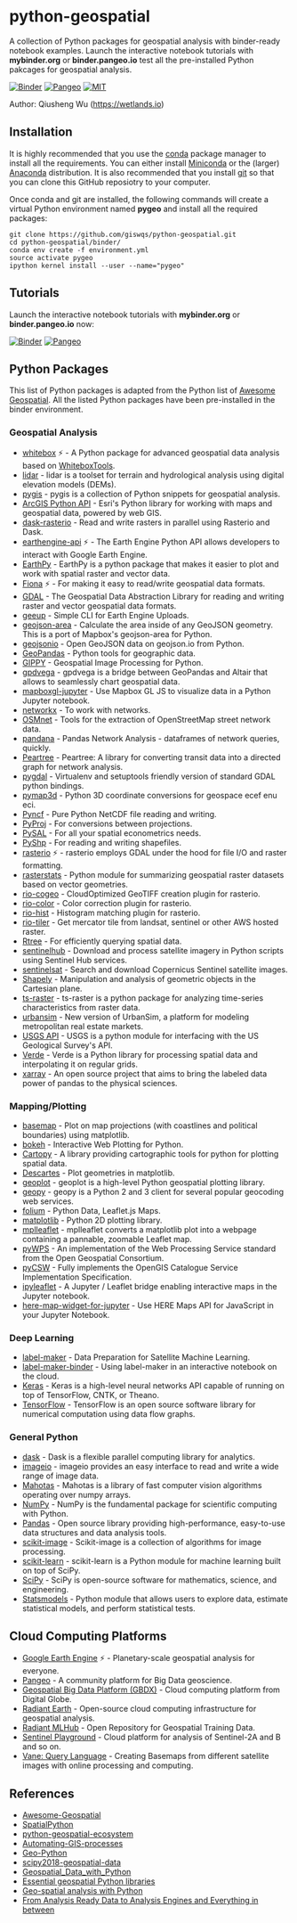 # python-geospatial

A collection of Python packages for geospatial analysis with binder-ready notebook examples. Launch the interactive notebook tutorials with **mybinder.org** or **binder.pangeo.io** test all the pre-installed Python pakcages for geospatial analysis.

[![Binder](https://mybinder.org/badge_logo.svg)](https://mybinder.org/v2/gh/giswqs/python-geospatial/master)
[![Pangeo](http://binder.pangeo.io/badge.svg)](http://binder.pangeo.io/v2/gh/giswqs/python-geospatial/master)
[![MIT](https://img.shields.io/badge/License-MIT-yellow.svg)](https://opensource.org/licenses/MIT)


Author: Qiusheng Wu (https://wetlands.io)

## Installation

It is highly recommended that you use the [conda](https://conda.io/docs/index.html) package manager to install all the requirements. You can either install [Miniconda](https://conda.io/miniconda.html) or the (larger) [Anaconda](https://www.anaconda.com/download/) distribution. It is also recommended that you install [git](https://git-scm.com/downloads) so that you can clone this GitHub reposiotry to your computer. 

Once conda and git are installed, the following commands will create a virtual Python environment named **pygeo** and install all the required packages:

```
git clone https://github.com/giswqs/python-geospatial.git
cd python-geospatial/binder/
conda env create -f environment.yml
source activate pygeo
ipython kernel install --user --name="pygeo"
```

## Tutorials

Launch the interactive notebook tutorials with **mybinder.org** or **binder.pangeo.io** now:

[![Binder](https://mybinder.org/badge_logo.svg)](https://mybinder.org/v2/gh/giswqs/python-geospatial/master)
[![Pangeo](http://binder.pangeo.io/badge.svg)](http://binder.pangeo.io/v2/gh/giswqs/python-geospatial/master)

## Python Packages

This list of Python packages is adapted from the Python list of [Awesome Geospatial](https://github.com/sacridini/Awesome-Geospatial#python). All the listed Python packages have been pre-installed in the binder environment.   

### Geospatial Analysis

* [whitebox](https://github.com/giswqs/whitebox) :zap: - A Python package for advanced geospatial data analysis based on [WhiteboxTools](https://github.com/jblindsay/whitebox-tools).
* [lidar](https://github.com/giswqs/lidar) - lidar is a toolset for terrain and hydrological analysis using digital elevation models (DEMs).
* [pygis](https://github.com/giswqs/pygis) - pygis is a collection of Python snippets for geospatial analysis.
* [ArcGIS Python API](https://developers.arcgis.com/python/) - Esri's Python library for working with maps and geospatial data, powered by web GIS.
* [dask-rasterio](https://github.com/dymaxionlabs/dask-rasterio) - Read and write rasters in parallel using Rasterio and Dask.
* [earthengine-api](https://anaconda.org/conda-forge/earthengine-api) :zap: - The Earth Engine Python API allows developers to interact with Google Earth Engine.
* [EarthPy](https://github.com/earthlab/earthpy) - EarthPy is a python package that makes it easier to plot and work with spatial raster and vector data. 
* [Fiona](http://toblerity.org/fiona/) :zap: - For making it easy to read/write geospatial data formats.
* [GDAL](https://anaconda.org/conda-forge/gdal) - The Geospatial Data Abstraction Library for reading and writing raster and vector geospatial data formats. 
* [geeup](https://github.com/samapriya/geeup) - Simple CLI for Earth Engine Uploads.
* [geojson-area](https://github.com/scisco/area) - Calculate the area inside of any GeoJSON geometry. This is a port of Mapbox's geojson-area for Python.
* [geojsonio](https://github.com/jwass/geojsonio.py) - Open GeoJSON data on geojson.io from Python. 
* [GeoPandas](https://github.com/geopandas/geopandas) - Python tools for geographic data.
* [GIPPY](https://github.com/gipit/gippy) - Geospatial Image Processing for Python.
* [gpdvega](https://github.com/iliatimofeev/gpdvega) - gpdvega is a bridge between GeoPandas and Altair that allows to seamlessly chart geospatial data.
* [mapboxgl-jupyter](https://github.com/mapbox/mapboxgl-jupyter) - Use Mapbox GL JS to visualize data in a Python Jupyter notebook.
* [networkx](http://networkx.github.io/) - To work with networks.
* [OSMnet](https://github.com/UDST/osmnet) - Tools for the extraction of OpenStreetMap street network data.
* [pandana](https://github.com/UDST/pandana) - Pandas Network Analysis - dataframes of network queries, quickly.
* [Peartree](https://github.com/kuanb/peartree) - Peartree: A library for converting transit data into a directed graph for network analysis.
* [pygdal](https://pypi.org/project/pygdal/) - Virtualenv and setuptools friendly version of standard GDAL python bindings.
* [pymap3d](https://github.com/scivision/pymap3d) - Python 3D coordinate conversions for geospace ecef enu eci.
* [Pyncf](https://github.com/karimbahgat/pyncf) - Pure Python NetCDF file reading and writing.
* [PyProj](https://github.com/jswhit/pyproj) - For conversions between projections.
* [PySAL](http://pysal.readthedocs.io/en/latest/) - For all your spatial econometrics needs.
* [PyShp](https://code.google.com/archive/p/pyshp/) - For reading and writing shapefiles.
* [rasterio](https://github.com/mapbox/rasterio) :zap: - rasterio employs GDAL under the hood for file I/O and raster formatting.
* [rasterstats](https://github.com/perrygeo/python-rasterstats/) - Python module for summarizing geospatial raster datasets based on vector geometries.
* [rio-cogeo](https://github.com/mapbox/rio-cogeo) - CloudOptimized GeoTIFF creation plugin for rasterio.   
* [rio-color](https://github.com/mapbox/rio-color) - Color correction plugin for rasterio.
* [rio-hist](https://github.com/mapbox/rio-hist) - Histogram matching plugin for rasterio.
* [rio-tiler](https://github.com/mapbox/rio-tiler) - Get mercator tile from landsat, sentinel or other AWS hosted raster.
* [Rtree](http://toblerity.org/rtree/) - For efficiently querying spatial data.
* [sentinelhub](https://github.com/sentinel-hub/sentinelhub-py) - Download and process satellite imagery in Python scripts using Sentinel Hub services.
* [sentinelsat](https://github.com/sentinelsat/sentinelsat) - Search and download Copernicus Sentinel satellite images.
* [Shapely](https://pypi.python.org/pypi/Shapely) - Manipulation and analysis of geometric objects in the Cartesian plane.
* [ts-raster](https://github.com/adbeda/ts-raster) - ts-raster is a python package for analyzing time-series characteristics from raster data. 
* [urbansim](https://github.com/UDST/urbansim) - New version of UrbanSim, a platform for modeling metropolitan real estate markets.
* [USGS API](https://github.com/kapadia/usgs) - USGS is a python module for interfacing with the US Geological Survey's API.
* [Verde](https://github.com/fatiando/verde) - Verde is a Python library for processing spatial data and interpolating it on regular grids.
* [xarray](http://xarray.pydata.org/en/stable/) - An open source project that aims to bring the labeled data power of pandas to the physical sciences.

### Mapping/Plotting

* [basemap](https://github.com/matplotlib/basemap) - Plot on map projections (with coastlines and political boundaries) using matplotlib.
* [bokeh](https://github.com/bokeh/bokeh) - Interactive Web Plotting for Python.
* [Cartopy](http://scitools.org.uk/cartopy/) - A library providing cartographic tools for python for plotting spatial data.
* [Descartes](https://pypi.python.org/pypi/descartes) - Plot geometries in matplotlib.
* [geoplot](https://github.com/ResidentMario/geoplot) - geoplot is a high-level Python geospatial plotting library.
* [geopy](https://github.com/geopy/geopy) - geopy is a Python 2 and 3 client for several popular geocoding web services.
* [folium](https://github.com/python-visualization/folium) - Python Data, Leaflet.js Maps.
* [matplotlib](http://matplotlib.org/) - Python 2D plotting library.
* [mplleaflet](https://github.com/jwass/mplleaflet) - mplleaflet converts a matplotlib plot into a webpage containing a pannable, zoomable Leaflet map.
* [pyWPS](http://pywps.org/) - An implementation of the Web Processing Service standard from the Open Geospatial Consortium. 
* [pyCSW](http://pycsw.org/) - Fully implements the OpenGIS Catalogue Service Implementation Specification.
* [ipyleaflet](https://github.com/jupyter-widgets/ipyleaflet) - A Jupyter / Leaflet bridge enabling interactive maps in the Jupyter notebook.
* [here-map-widget-for-jupyter](https://github.com/heremaps/here-map-widget-for-jupyter) - Use HERE Maps API for JavaScript in your Jupyter Notebook.

### Deep Learning

* [label-maker](https://github.com/developmentseed/label-maker) - Data Preparation for Satellite Machine Learning.
* [label-maker-binder](https://github.com/giswqs/label-maker-binder/pulse) - Using label-maker in an interactive notebook on the cloud.
* [Keras](https://keras.io/) - Keras is a high-level neural networks API capable of running on top of TensorFlow, CNTK, or Theano.
* [TensorFlow](https://www.tensorflow.org/) - TensorFlow is an open source software library for numerical computation using data flow graphs.

### General Python

* [dask](https://github.com/dask/dask) - Dask is a flexible parallel computing library for analytics. 
* [imageio](https://imageio.github.io/) - imageio provides an easy interface to read and write a wide range of image data.
* [Mahotas](https://github.com/luispedro/mahotas) - Mahotas is a library of fast computer vision algorithms operating over numpy arrays.
* [NumPy](http://www.numpy.org/) - NumPy is the fundamental package for scientific computing with Python.
* [Pandas](http://pandas.pydata.org/) - Open source library providing high-performance, easy-to-use data structures and data analysis tools.
* [scikit-image](http://scikit-image.org/) - Scikit-image is a collection of algorithms for image processing.
* [scikit-learn](https://github.com/scikit-learn/scikit-learn) - scikit-learn is a Python module for machine learning built on top of SciPy.
* [SciPy](https://github.com/scipy/scipy) - SciPy is open-source software for mathematics, science, and engineering.
* [Statsmodels](http://statsmodels.sourceforge.net/) - Python module that allows users to explore data, estimate statistical models, and perform statistical tests.

## Cloud Computing Platforms

* [Google Earth Engine](https://earthengine.google.com/) :zap: - Planetary-scale geospatial analysis for everyone.
* [Pangeo](http://pangeo.io/) - A community platform for Big Data geoscience.
* [Geospatial Big Data Platform (GBDX)](https://platform.digitalglobe.com/gbdx/) - Cloud computing platform from Digital Globe.
* [Radiant Earth](https://www.radiant.earth/) - Open-source cloud computing infrastructure for geospatial analysis.
* [Radiant MLHub](https://www.mlhub.earth/) - Open Repository for Geospatial Training Data.
* [Sentinel Playground](https://www.sentinel-hub.com/) - Cloud platform for analysis of Sentinel-2A and B and so on.
* [Vane: Query Language](https://owm.io/vaneLanguage) - Creating Basemaps from different satellite images with online processing and computing.

## References

* [Awesome-Geospatial](https://github.com/sacridini/Awesome-Geospatial)
* [SpatialPython](https://github.com/SpatialPython/spatial_python)
* [python-geospatial-ecosystem](https://github.com/loicdtx/python-geospatial-ecosystem)
* [Automating-GIS-processes](https://github.com/Automating-GIS-processes/2018)
* [Geo-Python](https://github.com/geo-python/2018)
* [scipy2018-geospatial-data](https://github.com/geopandas/scipy2018-geospatial-data)
* [Geospatial_Data_with_Python](https://github.com/SocialDataSci/Geospatial_Data_with_Python)
* [Essential geospatial Python libraries](https://medium.com/@chrieke/essential-geospatial-python-libraries-5d82fcc38731)
* [Geo-spatial analysis with Python](https://medium.com/@lisa.mitford/geo-spatial-analysis-with-python-fdddd69eebea)
* [From Analysis Ready Data to Analysis Engines and Everything in between](https://medium.com/@samapriyaroy/from-analysis-ready-data-to-analysis-engines-and-everything-in-between-676d98792d2e)

